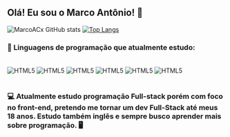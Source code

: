 
## Olá! Eu sou o Marco Antônio! 👋

![MarcoACx GitHub stats](https://github-readme-stats.vercel.app/api?username=MarcoACx&show_icons=true&theme=omni)
[![Top Langs](https://github-readme-stats.vercel.app/api/top-langs/?username=MarcoACx&layout=compact&theme=omni)](https://github.com/anuraghazra/github-readme-stats)

### 🤖 Linguagens de programação que atualmente estudo:

<div style="display: inline_block"><br/>
 <img align="center" alt="HTML5" src="https://img.shields.io/badge/HTML5-E34F26?style=for-the-badge&logo=html5&logoColor=white"/>
 <img align="center" alt="HTML5" src="https://img.shields.io/badge/CSS3-1572B6?style=for-the-badge&logo=css3&logoColor=white"/>
 <img align="center" alt="HTML5" src="https://img.shields.io/badge/TypeScript-007ACC?style=for-the-badge&logo=typescript&logoColor=white"/>
 <img align="center" alt="HTML5" src="https://img.shields.io/badge/JavaScript-323330?style=for-the-badge&logo=javascript&logoColor=F7DF1E"/>
 <img align="center" alt="HTML5" src="https://img.shields.io/badge/React-20232A?style=for-the-badge&logo=react&logoColor=61DAFB"/>
 <img align="center" alt="HTML5" src="https://img.shields.io/badge/Python-14354C?style=for-the-badge&logo=python&logoColor=white"/>
</div> <br>

### 💻 Atualmente estudo programação Full-stack porém com foco no front-end, pretendo me tornar um dev Full-Stack até meus 18 anos. Estudo também inglês e sempre busco aprender mais sobre programação. 🖥️
